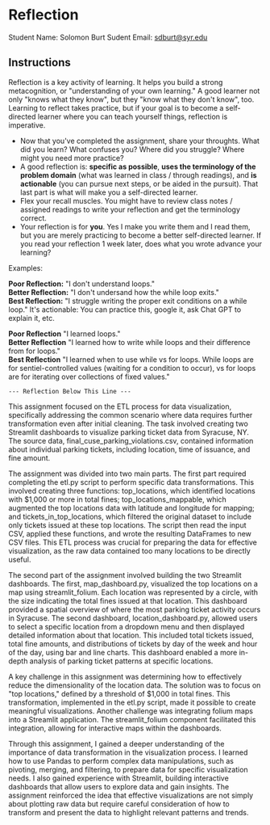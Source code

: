 # Reflection

Student Name: Solomon Burt
Sudent Email:  sdburt@syr.edu

## Instructions

Reflection is a key activity of learning. It helps you build a strong metacognition, or "understanding of your own learning." A good learner not only "knows what they know", but they "know what they don't know", too. Learning to reflect takes practice, but if your goal is to become a self-directed learner where you can teach yourself things, reflection is imperative.

- Now that you've completed the assignment, share your throughts. What did you learn? What confuses you? Where did you struggle? Where might you need more practice?
- A good reflection is: **specific as possible**,  **uses the terminology of the problem domain** (what was learned in class / through readings), and **is actionable** (you can pursue next steps, or be aided in the pursuit). That last part is what will make you a self-directed learner.
- Flex your recall muscles. You might have to review class notes / assigned readings to write your reflection and get the terminology correct.
- Your reflection is for **you**. Yes I make you write them and I read them, but you are merely practicing to become a better self-directed learner. If you read your reflection 1 week later, does what you wrote advance your learning?

Examples:

**Poor Reflection:**  "I don't understand loops."   
**Better Reflection:** "I don't undersand how the while loop exits."   
**Best Reflection:** "I struggle writing the proper exit conditions on a while loop." It's actionable: You can practice this, google it, ask Chat GPT to explain it, etc. 

**Poor Reflection** "I learned loops."   
**Better Reflection** "I learned how to write while loops and their difference from for loops."   
**Best Reflection** "I learned when to use while vs for loops. While loops are for sentiel-controlled values (waiting for a condition to occur), vs for loops are for iterating over collections of fixed values."

`--- Reflection Below This Line ---`

This assignment focused on the ETL process for data visualization, specifically addressing the common scenario where data requires further transformation even after initial cleaning. The task involved creating two Streamlit dashboards to visualize parking ticket data from Syracuse, NY. The source data, final_cuse_parking_violations.csv, contained information about individual parking tickets, including location, time of issuance, and fine amount.

The assignment was divided into two main parts. The first part required completing the etl.py script to perform specific data transformations. This involved creating three functions: top_locations, which identified locations with $1,000 or more in total fines; top_locations_mappable, which augmented the top locations data with latitude and longitude for mapping; and tickets_in_top_locations, which filtered the original dataset to include only tickets issued at these top locations. The script then read the input CSV, applied these functions, and wrote the resulting DataFrames to new CSV files. This ETL process was crucial for preparing the data for effective visualization, as the raw data contained too many locations to be directly useful.

The second part of the assignment involved building the two Streamlit dashboards. The first, map_dashboard.py, visualized the top locations on a map using streamlit_folium. Each location was represented by a circle, with the size indicating the total fines issued at that location. This dashboard provided a spatial overview of where the most parking ticket activity occurs in Syracuse. The second dashboard, location_dashboard.py, allowed users to select a specific location from a dropdown menu and then displayed detailed information about that location. This included total tickets issued, total fine amounts, and distributions of tickets by day of the week and hour of the day, using bar and line charts. This dashboard enabled a more in-depth analysis of parking ticket patterns at specific locations.

A key challenge in this assignment was determining how to effectively reduce the dimensionality of the location data. The solution was to focus on "top locations," defined by a threshold of $1,000 in total fines. This transformation, implemented in the etl.py script, made it possible to create meaningful visualizations. Another challenge was integrating folium maps into a Streamlit application. The streamlit_folium component facilitated this integration, allowing for interactive maps within the dashboards.

Through this assignment, I gained a deeper understanding of the importance of data transformation in the visualization process. I learned how to use Pandas to perform complex data manipulations, such as pivoting, merging, and filtering, to prepare data for specific visualization needs. I also gained experience with Streamlit, building interactive dashboards that allow users to explore data and gain insights. The assignment reinforced the idea that effective visualizations are not simply about plotting raw data but require careful consideration of how to transform and present the data to highlight relevant patterns and trends.
